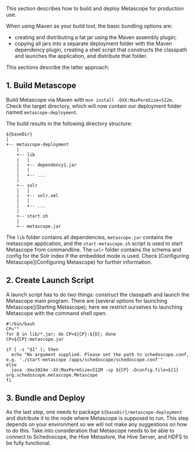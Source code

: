 This section describes how to build and deploy Metascope for production use.

When using Maven as your build tool, the basic bundling options are:
- creating and distributing a fat jar using the Maven assembly plugin;
- copying all jars into a separate deployment folder with the Maven dependency plugin, creating a shell script that constructs the classpath and launches the application, and distribute that folder.

This sections describe the latter approach:

## 1. Build Metascope

Build Metascope via Maven with `mvn install -DXX:MaxPermSize=512m`. Check the target directory, which will now contain our deployment folder named `metascope-deployment`. 

The build results in the following directory structure:

    ${baseDir}
    |
    +-- metascope-deployment
        |
        +-- lib
        |   |
        |   +-- dependency1.jar
        |   |
        |   +-- ...
        |
        +-- solr
        |   |
        |   +-- solr.xml
        |   |
        |   +-- ...
        |
        +-- start.sh
        |
        +-- metascope.jar

The `lib` folder contains all dependencies, `metascope.jar` contains the metascope application, and the `start-metascope.sh` script is used to start Metascope from commandline. The `solr` folder contains the schema and config for the Solr index if the embedded mode is used. Check [Configuring Metascope](Configuring Metascope) for further information.

## 2. Create Launch Script

A launch script has to do two things: construct the classpath and launch the Metascope main program. There are [several options for launching Metascope](Starting Metascope); here we restrict ourselves to launching Metascope with the command shell open.

    #!/bin/bash
    CP=""
    for D in lib/*.jar; do CP=${CP}:${D}; done
    CP=${CP}:metascope.jar

    if [ -z "$1" ]; then
      echo "No argument supplied. Please set the path to schedoscope.conf, e.g. './start-metascope /apps/schedoscope/schedoscope.conf'"
    else
      java -Xmx1024m -XX:MaxPermSize=512M -cp ${CP} -Dconfig.file=${1} org.schedoscope.metascope.Metascope
    fi

## 3. Bundle and Deploy

As the last step, one needs to package `${baseDir}/metascope-deployment` and distribute it to the node where Metascope is supposed to run. This step depends on your environment so we will not make any suggestions on how to do this. Take into consideration that Metascope needs to be able to connect to Schedoscope, the Hive Metastore, the Hive Server, and HDFS to be fully functional.